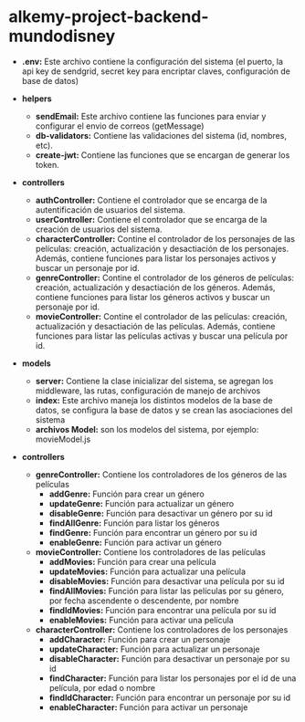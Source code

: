 ﻿# alkemy-project-backend-mundodisney
 
- __.env:__ Este archivo contiene la configuración del sistema (el puerto, la api key de sendgrid, secret key para encriptar claves, configuración de base de datos)
- __helpers__
    - __sendEmail:__ Este archivo contiene las funciones para enviar y configurar el envio de correos (getMessage)
    - __db-validators:__ Contiene las validaciones del sistema (id, nombres, etc).
    - __create-jwt:__ Contiene las funciones que se encargan de generar los token.
- __controllers__
    - __authController:__ Contiene el controlador que se encarga de la autentificación de usuarios del sistema.
    - __userController:__ Contiene el controlador que se encarga de la creación de usuarios del sistema.
    - __characterController:__ Contine el controlador de los personajes de las películas: creación, actualización y desactiación de los personajes. Además, contiene funciones para listar los personajes activos y buscar un personaje por id.
    - __genreController:__ Contine el controlador de los géneros de películas: creación, actualización y desactiación de los géneros. Además, contiene funciones para listar los géneros activos y buscar un personaje por id.
    - __movieController:__ Contine el controlador de las películas: creación, actualización y desactiación de las películas. Además, contiene funciones para listar las películas activas y buscar una película por id.
    
- __models__
    - __server:__ Contiene la clase inicializar del sistema, se agregan los middleware, las rutas, configuración de manejo de archivos 
    - __index:__ Este archivo maneja los distintos modelos de la base de datos, se configura la base de datos y se crean las asociaciones del sistema
    - __archivos Model:__ son los modelos del sistema, por ejemplo: movieModel.js
 
 - __controllers__
    - __genreController:__ Contiene los controladores de los géneros de las películas
        - __addGenre:__ Función para crear un género
        - __updateGenre:__ Función para actualizar un género 
        - __disableGenre:__ Función para desactivar un género por su id
        - __findAllGenre:__ Función para listar los géneros 
        - __findGenre:__ Función para encontrar un género por su id
        - __enableGenre:__ Función para activar un género
    - __movieController:__ Contiene los controladores de las películas 
        - __addMovies:__ Función para crear una película
        - __updateMovies:__ Función para actualizar una película  
        - __disableMovies:__ Función para desactivar una película por su id
        - __findAllMovies:__ Función para listar las películas por su género, por fecha ascendente o descendente, por nombre 
        - __findIdMovies:__ Función para encontrar una película por su id
        - __enableMovies:__ Función para activar una película
    - __characterController:__ Contiene los controladores de los personajes
        - __addCharacter:__ Función para crear un personaje
        - __updateCharacter:__ Función para actualizar un personaje  
        - __disableCharacter:__ Función para desactivar un personaje por su id
        - __findCharacter:__ Función para listar los personajes por el id de una película, por edad o nombre
        - __findIdCharacter:__ Función para encontrar un personaje por su id
        - __enableCharacter:__ Función para activar un personaje
